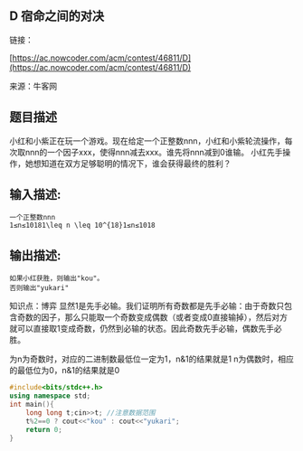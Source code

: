 ## D 宿命之间的对决

链接：

[https://ac.nowcoder.com/acm/contest/46811/D](https://ac.nowcoder.com/acm/contest/46811/D)

来源：牛客网

## 题目描述

小红和小紫正在玩一个游戏。现在给定一个正整数nnn，小红和小紫轮流操作，每次取nnn的一个因子xxx，使得nnn减去xxx。谁先将nnn减到0谁输。 小红先手操作，她想知道在双方足够聪明的情况下，谁会获得最终的胜利？

## **输入描述:**

```
一个正整数nnn
1≤n≤10181\leq n \leq 10^{18}1≤n≤1018
```

## **输出描述:**

```
如果小红获胜，则输出"kou"。
否则输出"yukari"
```

知识点：博弈
显然1是先手必输。我们证明所有奇数都是先手必输：由于奇数只包含奇数的因子，那么只能取一个奇数变成偶数（或者变成0直接输掉），然后对方就可以直接取1变成奇数，仍然到必输的状态。因此奇数先手必输，偶数先手必胜。

为n为奇数时，对应的二进制数最低位一定为1，n&1的结果就是1 n为偶数时，相应的最低位为0，n&1的结果就是0 

```cpp
#include<bits/stdc++.h>
using namespace std;
int main(){ 
    long long t;cin>>t; //注意数据范围
    t%2==0 ? cout<<"kou" : cout<<"yukari";
    return 0;
}
```